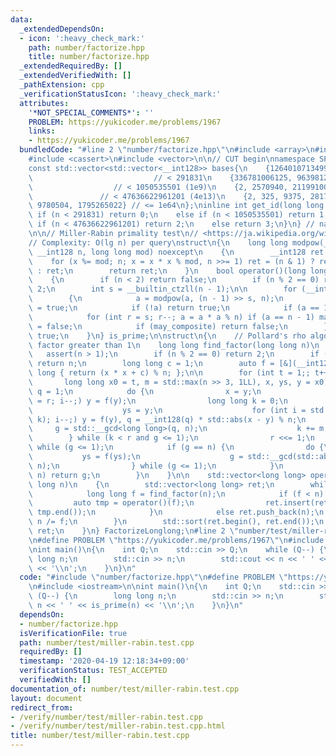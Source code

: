```yaml
---
data:
  _extendedDependsOn:
  - icon: ':heavy_check_mark:'
    path: number/factorize.hpp
    title: number/factorize.hpp
  _extendedRequiredBy: []
  _extendedVerifiedWith: []
  _pathExtension: cpp
  _verificationStatusIcon: ':heavy_check_mark:'
  attributes:
    '*NOT_SPECIAL_COMMENTS*': ''
    PROBLEM: https://yukicoder.me/problems/1967
    links:
    - https://yukicoder.me/problems/1967
  bundledCode: "#line 2 \"number/factorize.hpp\"\n#include <array>\n#include <algorithm>\n\
    #include <cassert>\n#include <vector>\n\n// CUT begin\nnamespace SPRP\n{\n// <http://miller-rabin.appspot.com/>\n\
    const std::vector<std::vector<__int128>> bases{\n    {126401071349994536},   \
    \                           // < 291831\n    {336781006125, 9639812373923155},\
    \                  // < 1050535501 (1e9)\n    {2, 2570940, 211991001, 3749873356},\
    \               // < 47636622961201 (4e13)\n    {2, 325, 9375, 28178, 450775,\
    \ 9780504, 1795265022} // <= 1e64\n};\ninline int get_id(long long n)\n{\n   \
    \ if (n < 291831) return 0;\n    else if (n < 1050535501) return 1;\n    else\
    \ if (n < 47636622961201) return 2;\n    else return 3;\n}\n} // namespace SPRP\n\
    \n\n// Miller-Rabin primality test\n// <https://ja.wikipedia.org/wiki/%E3%83%9F%E3%83%A9%E3%83%BC%E2%80%93%E3%83%A9%E3%83%93%E3%83%B3%E7%B4%A0%E6%95%B0%E5%88%A4%E5%AE%9A%E6%B3%95>\n\
    // Complexity: O(lg n) per query\nstruct\n{\n    long long modpow(__int128 x,\
    \ __int128 n, long long mod) noexcept\n    {\n        __int128 ret = 1;\n    \
    \    for (x %= mod; n; x = x * x % mod, n >>= 1) ret = (n & 1) ? ret * x % mod\
    \ : ret;\n        return ret;\n    }\n    bool operator()(long long n) noexcept\n\
    \    {\n        if (n < 2) return false;\n        if (n % 2 == 0) return n ==\
    \ 2;\n        int s = __builtin_ctzll(n - 1);\n\n        for (__int128 a : SPRP::bases[SPRP::get_id(n)])\n\
    \        {\n            a = modpow(a, (n - 1) >> s, n);\n            bool may_composite\
    \ = true;\n            if (!a) return true;\n            if (a == 1) continue;\n\
    \            for (int r = s; r--; a = a * a % n) if (a == n - 1) may_composite\
    \ = false;\n            if (may_composite) return false;\n        }\n        return\
    \ true;\n    }\n} is_prime;\n\nstruct\n{\n    // Pollard's rho algorithm: find\
    \ factor greater than 1\n    long long find_factor(long long n)\n    {\n     \
    \   assert(n > 1);\n        if (n % 2 == 0) return 2;\n        if (is_prime(n))\
    \ return n;\n        long long c = 1;\n        auto f = [&](__int128 x) -> long\
    \ long { return (x * x + c) % n; };\n\n        for (int t = 1;; t++) {\n     \
    \       long long x0 = t, m = std::max(n >> 3, 1LL), x, ys, y = x0, r = 1, g,\
    \ q = 1;\n            do {\n                x = y;\n                for (int i\
    \ = r; i--;) y = f(y);\n                long long k = 0;\n                do {\n\
    \                    ys = y;\n                    for (int i = std::min(m, r -\
    \ k); i--;) y = f(y), q = __int128(q) * std::abs(x - y) % n;\n               \
    \     g = std::__gcd<long long>(q, n);\n                    k += m;\n        \
    \        } while (k < r and g <= 1);\n                r <<= 1;\n            }\
    \ while (g <= 1);\n            if (g == n) {\n                do {\n         \
    \           ys = f(ys);\n                    g = std::__gcd(std::abs(x - ys),\
    \ n);\n                } while (g <= 1);\n            }\n            if (g !=\
    \ n) return g;\n        }\n    }\n\n    std::vector<long long> operator()(long\
    \ long n)\n    {\n        std::vector<long long> ret;\n        while (n > 1) {\n\
    \            long long f = find_factor(n);\n            if (f < n) {\n       \
    \         auto tmp = operator()(f);\n                ret.insert(ret.end(), tmp.begin(),\
    \ tmp.end());\n            }\n            else ret.push_back(n);\n           \
    \ n /= f;\n        }\n        std::sort(ret.begin(), ret.end());\n        return\
    \ ret;\n    }\n} FactorizeLonglong;\n#line 2 \"number/test/miller-rabin.test.cpp\"\
    \n#define PROBLEM \"https://yukicoder.me/problems/1967\"\n#include <iostream>\n\
    \nint main()\n{\n    int Q;\n    std::cin >> Q;\n    while (Q--) {\n        long\
    \ long n;\n        std::cin >> n;\n        std::cout << n << ' ' << is_prime(n)\
    \ << '\\n';\n    }\n}\n"
  code: "#include \"number/factorize.hpp\"\n#define PROBLEM \"https://yukicoder.me/problems/1967\"\
    \n#include <iostream>\n\nint main()\n{\n    int Q;\n    std::cin >> Q;\n    while\
    \ (Q--) {\n        long long n;\n        std::cin >> n;\n        std::cout <<\
    \ n << ' ' << is_prime(n) << '\\n';\n    }\n}\n"
  dependsOn:
  - number/factorize.hpp
  isVerificationFile: true
  path: number/test/miller-rabin.test.cpp
  requiredBy: []
  timestamp: '2020-04-19 12:18:34+09:00'
  verificationStatus: TEST_ACCEPTED
  verifiedWith: []
documentation_of: number/test/miller-rabin.test.cpp
layout: document
redirect_from:
- /verify/number/test/miller-rabin.test.cpp
- /verify/number/test/miller-rabin.test.cpp.html
title: number/test/miller-rabin.test.cpp
---
```

